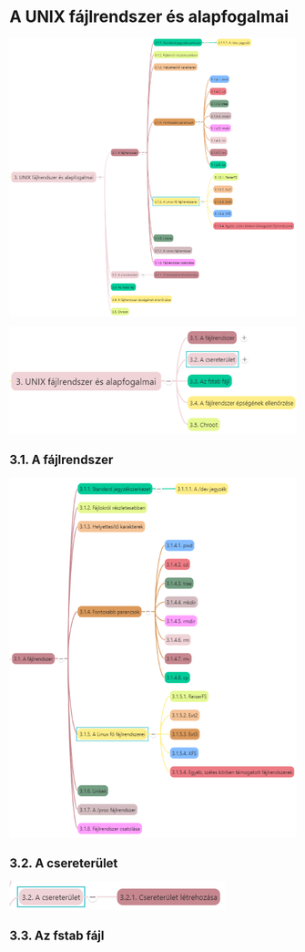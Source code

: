 # A UNIX fájlrendszer és alapfogalmai

![3_all](images/3_all.png)

![3](images/3.png)

## 3.1. A fájlrendszer

![3.1](images/3.1.png)

## 3.2. A csereterület

![3.2](images/3.2.png)

## 3.3. Az fstab fájl

